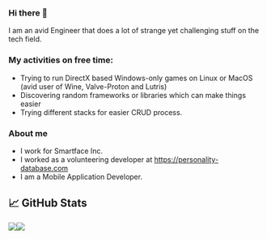 ### Hi there 👋

I am an avid Engineer that does a lot of strange yet challenging stuff on the tech field. 

### My activities on free time:

- Trying to run DirectX based Windows-only games on Linux or MacOS (avid user of Wine, Valve-Proton and Lutris)
- Discovering random frameworks or libraries which can make things easier
- Trying different stacks for easier CRUD process.

### About me

- I work for Smartface Inc.
- I worked as a volunteering developer at https://personality-database.com
- I am a Mobile Application Developer.

## 📈 GitHub Stats

<div style="display:flex;">
<img src="https://github-readme-stats.vercel.app/api?username=furkanarabaci&theme=radical&count_private=true&show_icons=true">
<img src="https://github-readme-stats.vercel.app/api/top-langs/?username=furkanarabaci&theme=radical&layout=compact&count_private=true&show_icons=true">
</div>
